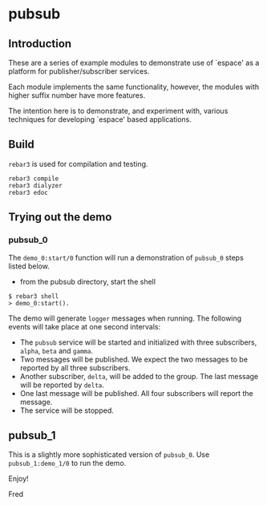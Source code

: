# pubsub

## Introduction

These are a series of example modules to demonstrate use of `espace'
as a platform for publisher/subscriber services.

Each module implements the same functionality, however, the modules
with higher suffix number have more features.

The intention here is to demonstrate, and experiment with, various
techniques for developing `espace' based applications.

## Build

`rebar3` is used for compilation and testing.

```
rebar3 compile
rebar3 dialyzer
rebar3 edoc
```

## Trying out the demo

### pubsub_0

The `demo_0:start/0` function will run a demonstration of `pubsub_0`
steps listed below.

* from the pubsub directory, start the shell

```
$ rebar3 shell
> demo_0:start().
```

The demo will generate `logger` messages when running. The following
events will take place at one second intervals:

* The `pubsub` service will be started and initialized with three
  subscribers, `alpha`, `beta` and `gamma`.
* Two messages will be published. We expect the two messages to be
  reported by all three subscribers.
* Another subscriber, `delta`, will be added to the group. The last
  message will be reported by `delta`.
* One last message will be published. All four subscribers will report
  the message.
* The service will be stopped.

## pubsub_1

This is a slightly more sophisticated version of `pubsub_0`. Use
`pubsub_1:demo_1/0` to run the demo.

Enjoy!

Fred
